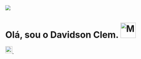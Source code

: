 <img width="auto" src="https://github.com/davidsonclem/DavidsonClem/tree/master/assets/img/Banner2.png">

# Olá, sou o Davidson Clem. <img alt="Meu site" width="48px" src="" />

<p align="left">
  <a href="https://www.linkedin.com/in/davidson-clem/">
    <img alt="LinkedIn" width="22px" src="https://github.com/davidsonclem/DavidsonClem/tree/master/assets/img/052-linkedin.svg" />
  </a>&ensp;
